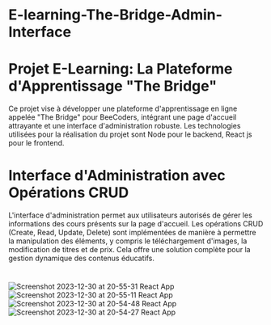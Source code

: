 ﻿# E-learning-The-Bridge-Admin-Interface
 
# Projet E-Learning: La Plateforme d'Apprentissage "The Bridge"

Ce projet vise à développer une plateforme d'apprentissage en ligne appelée "The Bridge" pour BeeCoders, intégrant une page d'accueil attrayante et une interface d'administration robuste. Les technologies utilisées pour la réalisation du projet sont Node pour le backend, React js pour le frontend.

# Interface d'Administration avec Opérations CRUD

L'interface d'administration permet aux utilisateurs autorisés de gérer les informations des cours présents sur la page d'accueil. Les opérations CRUD (Create, Read, Update, Delete) sont implémentées de manière à permettre la manipulation des éléments, y compris le téléchargement d'images, la modification de titres et de prix. Cela offre une solution complète pour la gestion dynamique des contenus éducatifs.
#
![Screenshot 2023-12-30 at 20-55-31 React App](https://github.com/MontassarTayachi/E-learning-The-Bridge-Admin-Interface/assets/132301258/002359e5-4cad-497f-86d6-2d98c2135087)
![Screenshot 2023-12-30 at 20-55-11 React App](https://github.com/MontassarTayachi/E-learning-The-Bridge-Admin-Interface/assets/132301258/1f2cf877-e34d-489e-8a35-9e7c97b55182)
![Screenshot 2023-12-30 at 20-54-48 React App](https://github.com/MontassarTayachi/E-learning-The-Bridge-Admin-Interface/assets/132301258/134eaf95-d399-420f-b4c7-fe22ac4183c6)
![Screenshot 2023-12-30 at 20-54-27 React App](https://github.com/MontassarTayachi/E-learning-The-Bridge-Admin-Interface/assets/132301258/7df78d85-7a56-41d2-9944-aba5698ec1cb)
